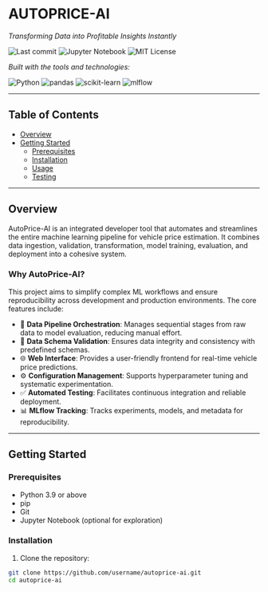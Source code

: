 # AUTOPRICE-AI

_Transforming Data into Profitable Insights Instantly_

![Last commit](https://img.shields.io/github/last-commit/username/autoprice-ai)
![Jupyter Notebook](https://img.shields.io/badge/jupyter-notebooks-4B8BBE)
![MIT License](https://img.shields.io/badge/license-MIT-green)

_Built with the tools and technologies:_

![Python](https://img.shields.io/badge/python-3.9+-blue)
![pandas](https://img.shields.io/badge/pandas-1.5.3-lightgrey)
![scikit-learn](https://img.shields.io/badge/scikit--learn-1.3.0-yellow)
![mlflow](https://img.shields.io/badge/mlflow-tracking-critical)

---

## Table of Contents

- [Overview](#overview)
- [Getting Started](#getting-started)
  - [Prerequisites](#prerequisites)
  - [Installation](#installation)
  - [Usage](#usage)
  - [Testing](#testing)

---

## Overview

AutoPrice-AI is an integrated developer tool that automates and streamlines the entire machine learning pipeline for vehicle price estimation. It combines data ingestion, validation, transformation, model training, evaluation, and deployment into a cohesive system.

### Why AutoPrice-AI?

This project aims to simplify complex ML workflows and ensure reproducibility across development and production environments. The core features include:

- 🔁 **Data Pipeline Orchestration**: Manages sequential stages from raw data to model evaluation, reducing manual effort.
- 📐 **Data Schema Validation**: Ensures data integrity and consistency with predefined schemas.
- 🌐 **Web Interface**: Provides a user-friendly frontend for real-time vehicle price predictions.
- ⚙️ **Configuration Management**: Supports hyperparameter tuning and systematic experimentation.
- ✅ **Automated Testing**: Facilitates continuous integration and reliable deployment.
- 📊 **MLflow Tracking**: Tracks experiments, models, and metadata for reproducibility.

---

## Getting Started

### Prerequisites

- Python 3.9 or above
- pip
- Git
- Jupyter Notebook (optional for exploration)

### Installation

1. Clone the repository:

```bash
git clone https://github.com/username/autoprice-ai.git
cd autoprice-ai
